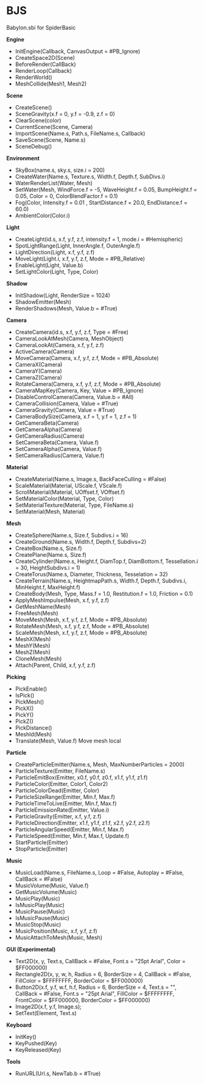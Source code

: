 # BJS
Babylon.sbi for SpiderBasic

**Engine**
* InitEngine(Callback, CanvasOutput = #PB_Ignore)  
* CreateSpace2D(Scene)
* BeforeRender(CallBack)
* RenderLoop(Callback)  
* RenderWorld() 
* MeshCollide(Mesh1, Mesh2)
  
**Scene**
* CreateScene()  
* SceneGravity(x.f = 0, y.f = -0.9, z.f = 0)   
* ClearScene(color)  
* CurrentScene(Scene, Camera)  
* ImportScene(Name.s, Path.s, FileName.s, Callback)  
* SaveScene(Scene, Name.s)
* SceneDebug()  
   
**Environment**
* SkyBox(name.s, sky.s, size.i = 200)  
* CreateWater(Name.s, Texture.s, Width.f, Depth.f, SubDivs.i)  
* WaterRenderList(Water, Mesh)  
* SetWater(Mesh, WindForce.f = -5, WaveHeight.f = 0.05, BumpHeight.f = 0.05, Color = 0, ColorBlendFactor.f = 0.1)
* Fog(Color, Intensity.f = 0.01 , StartDistance.f = 20.0, EndDistance.f = 60.0)
* AmbientColor(Color.i)
  
**Light**
* CreateLight(id.s, x.f, y.f, z.f, intensity.f = 1, mode.i = #Hemispheric)
* SpotLightRange(Light, InnerAngle.f, OuterAngle.f)
* LightDirection(Light, x.f, y.f, z.f)
* MoveLight(Light.i, x.f, y.f, z.f, Mode = #PB_Relative)
* EnableLight(Light, Value.b)
* SetLightColor(Light, Type, Color)
  
**Shadow**
* InitShadow(Light, RenderSize = 1024)
* ShadowEmitter(Mesh)
* RenderShadows(Mesh, Value.b = #True) 
 
**Camera** 
* CreateCamera(id.s, x.f, y.f, z.f, Type = #Free)  
* CameraLookAtMesh(Camera, MeshObject)  
* CameraLookAt(Camera, x.f, y.f, z.f)
* ActiveCamera(Camera)
* MoveCamera(Camera, x.f, y.f, z.f, Mode = #PB_Absolute)
* CameraX(Camera)
* CameraY(Camera)
* CameraZ(Camera)
* RotateCamera(Camera, x.f, y.f, z.f, Mode = #PB_Absolute)  
* CameraMapKey(Camera, Key, Value = #PB_Ignore)
* DisableControlCamera(Camera, Value.b = #All)
* CameraCollision(Camera, Value = #True)
* CameraGravity(Camera, Value = #True)
* CameraBodySize(Camera, x.f = 1, y.f = 1, z.f = 1)
* GetCameraBeta(Camera)
* GetCameraAlpha(Camera)
* GetCameraRadius(Camera)
* SetCameraBeta(Camera, Value.f)
* SetCameraAlpha(Camera, Value.f)
* SetCameraRadius(Camera, Value.f)
  
**Material**
* CreateMaterial(Name.s, Image.s, BackFaceCulling = #False)
* ScaleMaterial(Material, UScale.f, VScale.f)
* ScrollMaterial(Material, UOffset.f, VOffset.f)
* SetMaterialColor(Material, Type, Color)
* SetMaterialTexture(Material, Type, FileName.s)
* SetMaterial(Mesh, Material)  
  
**Mesh**
* CreateSphere(Name.s, Size.f, Subdivs.i = 16)  
* CreateGround(Name.s, Width.f, Depth.f, Subdivs=2)
* CreateBox(Name.s, Size.f)
* CreatePlane(Name.s, Size.f)
* CreateCylinder(Name.s, Height.f, DiamTop.f, DiamBottom.f, Tessellation.i = 30, HeightSubdivs.i = 1)
* CreateTorus(Name.s, Diameter, Thickness, Tesselation = 32)
* CreateTerrain(Name.s, HeightmapPath.s, Width.f, Depth.f, Subdivs.i, MinHeight.f, MaxHeight.f)
* CreateBody(Mesh, Type, Mass.f = 1.0, Restitution.f = 1.0, Friction = 0.1)
* ApplyMeshImpulse(Mesh, x.f, y.f, z.f)
* GetMeshName(Mesh)
* FreeMesh(Mesh)
* MoveMesh(Mesh, x.f, y.f, z.f, Mode = #PB_Absolute)
* RotateMesh(Mesh, x.f, y.f, z.f, Mode = #PB_Absolute)
* ScaleMesh(Mesh, x.f, y.f, z.f, Mode = #PB_Absolute)
* MeshX(Mesh)
* MeshY(Mesh)
* MeshZ(Mesh)
* CloneMesh(Mesh)
* Attach(Parent, Child, x.f, y.f, z.f)
    
**Picking**
* PickEnable() 
* IsPick()
* PickMesh()
* PickX()
* PickY()
* PickZ()
* PickDistance()
* MeshId(Mesh)
* Translate(Mesh, Value.f) Move mesh local
  
**Particle**
* CreateParticleEmitter(Name.s, Mesh, MaxNumberParticles = 2000) 
* ParticleTexture(Emitter, FileName.s)
* ParticleEmitBox(Emitter, x0.f, y0.f, z0.f, x1.f, y1.f, z1.f)
* ParticleColor(Emitter, Color1, Color2)
* ParticleColorDead(Emitter, Color)
* ParticleSizeRange(Emitter, Min.f, Max.f)
* ParticleTimeToLive(Emitter, Min.f, Max.f)
* ParticleEmissionRate(Emitter, Value.i)
* ParticleGravity(Emitter, x.f, y.f, z.f)
* ParticleDirection(Emitter, x1.f, y1.f, z1.f, x2.f, y2.f, z2.f)
* ParticleAngularSpeed(Emitter, Min.f, Max.f)
* ParticleSpeed(Emitter, Min.f, Max.f, Update.f)
* StartParticle(Emitter)
* StopParticle(Emitter)

**Music**
* MusicLoad(Name.s, FileName.s, Loop = #False, Autoplay = #False, CallBack = #False)
* MusicVolume(Music, Value.f)
* GetMusicVolume(Music)
* MusicPlay(Music)
* IsMusicPlay(Music)
* MusicPause(Music)
* IsMusicPause(Music)
* MusicStop(Music)
* MusicPosition(Music, x.f, y.f, z.f)
* MusicAttachToMesh(Music, Mesh)

**GUI (Experimental)**
* Text2D(x, y, Text.s, CallBack = #False, Font.s = "25pt Arial", Color = $FF000000) 	
* Rectangle2D(x, y, w, h, Radius = 6, BorderSize = 4, CallBack = #False, FillColor = $FFFFFFFF, BorderColor = $FF000000) 
* Button2D(x.f, y.f, w.f, h.f, Radius = 6, BorderSize = 4, Text.s = "", CallBack = #False, Font.s = "25pt Arial", FillColor = $FFFFFFFF, FrontColor = $FF000000, BorderColor = $FF000000)
* Image2D(x.f, y.f, Image.s);
* SetText(Element, Text.s)

**Keyboard**
* InitKey()
* KeyPushed(Key)
* KeyReleased(Key)
  
**Tools**
* RunURL(Url.s, NewTab.b = #True)
